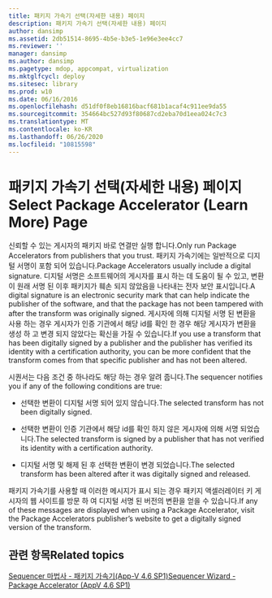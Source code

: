 ```yaml
---
title: 패키지 가속기 선택(자세한 내용) 페이지
description: 패키지 가속기 선택(자세한 내용) 페이지
author: dansimp
ms.assetid: 2db51514-8695-4b5e-b3e5-1e96e3ee4cc7
ms.reviewer: ''
manager: dansimp
ms.author: dansimp
ms.pagetype: mdop, appcompat, virtualization
ms.mktglfcycl: deploy
ms.sitesec: library
ms.prod: w10
ms.date: 06/16/2016
ms.openlocfilehash: d51df0f8eb16816bacf681b1acaf4c911ee9da55
ms.sourcegitcommit: 354664bc527d93f80687cd2eba70d1eea024c7c3
ms.translationtype: MT
ms.contentlocale: ko-KR
ms.lasthandoff: 06/26/2020
ms.locfileid: "10815598"
---
```

# <span data-ttu-id="d916c-103">패키지 가속기 선택(자세한 내용) 페이지</span><span class="sxs-lookup"><span data-stu-id="d916c-103">Select Package Accelerator (Learn More) Page</span></span>


<span data-ttu-id="d916c-104">신뢰할 수 있는 게시자의 패키지 바로 연결만 실행 합니다.</span><span class="sxs-lookup"><span data-stu-id="d916c-104">Only run Package Accelerators from publishers that you trust.</span></span> <span data-ttu-id="d916c-105">패키지 가속기에는 일반적으로 디지털 서명이 포함 되어 있습니다.</span><span class="sxs-lookup"><span data-stu-id="d916c-105">Package Accelerators usually include a digital signature.</span></span> <span data-ttu-id="d916c-106">디지털 서명은 소프트웨어의 게시자를 표시 하는 데 도움이 될 수 있고, 변환이 원래 서명 된 이후 패키지가 훼손 되지 않았음을 나타내는 전자 보안 표시입니다.</span><span class="sxs-lookup"><span data-stu-id="d916c-106">A digital signature is an electronic security mark that can help indicate the publisher of the software, and that the package has not been tampered with after the transform was originally signed.</span></span> <span data-ttu-id="d916c-107">게시자에 의해 디지털 서명 된 변환을 사용 하는 경우 게시자가 인증 기관에서 해당 id를 확인 한 경우 해당 게시자가 변환을 생성 하 고 변경 되지 않았다는 확신을 가질 수 있습니다.</span><span class="sxs-lookup"><span data-stu-id="d916c-107">If you use a transform that has been digitally signed by a publisher and the publisher has verified its identity with a certification authority, you can be more confident that the transform comes from that specific publisher and has not been altered.</span></span>

<span data-ttu-id="d916c-108">시퀀서는 다음 조건 중 하나라도 해당 하는 경우 알려 줍니다.</span><span class="sxs-lookup"><span data-stu-id="d916c-108">The sequencer notifies you if any of the following conditions are true:</span></span>

-   <span data-ttu-id="d916c-109">선택한 변환이 디지털 서명 되어 있지 않습니다.</span><span class="sxs-lookup"><span data-stu-id="d916c-109">The selected transform has not been digitally signed.</span></span>

-   <span data-ttu-id="d916c-110">선택한 변환이 인증 기관에서 해당 id를 확인 하지 않은 게시자에 의해 서명 되었습니다.</span><span class="sxs-lookup"><span data-stu-id="d916c-110">The selected transform is signed by a publisher that has not verified its identity with a certification authority.</span></span>

-   <span data-ttu-id="d916c-111">디지털 서명 및 해제 된 후 선택한 변환이 변경 되었습니다.</span><span class="sxs-lookup"><span data-stu-id="d916c-111">The selected transform has been altered after it was digitally signed and released.</span></span>

<span data-ttu-id="d916c-112">패키지 가속기를 사용할 때 이러한 메시지가 표시 되는 경우 패키지 액셀러레이터 키 게시자의 웹 사이트를 방문 하 여 디지털 서명 된 버전의 변환을 얻을 수 있습니다.</span><span class="sxs-lookup"><span data-stu-id="d916c-112">If any of these messages are displayed when using a Package Accelerator, visit the Package Accelerators publisher’s website to get a digitally signed version of the transform.</span></span>

## <span data-ttu-id="d916c-113">관련 항목</span><span class="sxs-lookup"><span data-stu-id="d916c-113">Related topics</span></span>


[<span data-ttu-id="d916c-114">Sequencer 마법사 - 패키지 가속기(App-V 4.6 SP1)</span><span class="sxs-lookup"><span data-stu-id="d916c-114">Sequencer Wizard - Package Accelerator (AppV 4.6 SP1)</span></span>](sequencer-wizard---package-accelerator--appv-46-sp1-.md)

 

 





